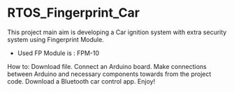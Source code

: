 # RTOS_Fingerprint_Car
This project main aim is developing a Car ignition system with extra security system using Fingerprint Module.
- Used FP Module is : FPM-10

How to: 
Download file. Connect an Arduino board. Make connections between Arduino and necessary components towards from the project code. Download a Bluetooth car control app. Enjoy!
